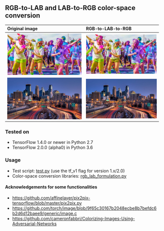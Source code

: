 ## RGB-to-LAB and LAB-to-RGB color-space conversion

| Original image  | RGB-to-LAB-to-RGB | 
|:--------------------|:----------------
| ![det-86](/data/dance.jpg) |   ![det-106](/data/converted_dance.jpg) | 
| ![det-86](/data/umn.jpg) |   ![det-106](/data/converted_umn.jpg) | 

### Tested on 
- TensorFlow 1.4.0 or newer in Python 2.7 
- TensorFlow 2.0.0 (alpha0) in Python 3.6 

### Usage
- Test script: [test.py](test.py) (use the tf_v1 flag for version 1.x/2.0)
- Color-space conversion libraries: [rgb_lab_formulation.py](rgb_lab_formulation.py)

#### Acknowledgements for some functionalities
- https://github.com/affinelayer/pix2pix-tensorflow/blob/master/pix2pix.py 
- https://github.com/torch/image/blob/9f65c30167b2048ecbe8b7befdc6b2d6d12baee9/generic/image.c 
- https://github.com/cameronfabbri/Colorizing-Images-Using-Adversarial-Networks 
